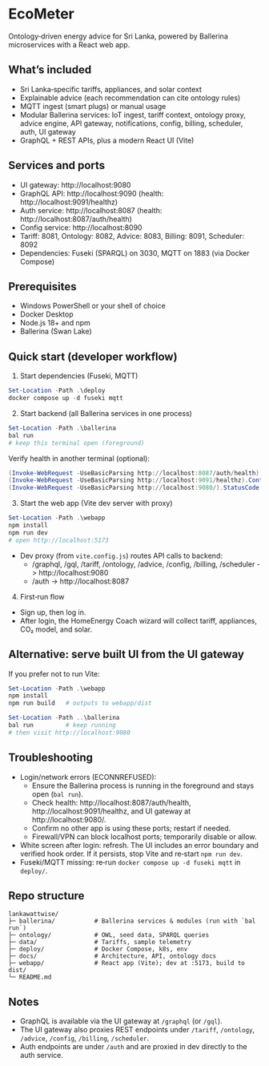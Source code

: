 # EcoMeter

Ontology‑driven energy advice for Sri Lanka, powered by Ballerina microservices with a React web app.

## What’s included
- Sri Lanka‑specific tariffs, appliances, and solar context
- Explainable advice (each recommendation can cite ontology rules)
- MQTT ingest (smart plugs) or manual usage
- Modular Ballerina services: IoT ingest, tariff context, ontology proxy, advice engine, API gateway, notifications, config, billing, scheduler, auth, UI gateway
- GraphQL + REST APIs, plus a modern React UI (Vite)

## Services and ports
- UI gateway: http://localhost:9080
- GraphQL API: http://localhost:9090 (health: http://localhost:9091/healthz)
- Auth service: http://localhost:8087 (health: http://localhost:8087/auth/health)
- Config service: http://localhost:8090
- Tariff: 8081, Ontology: 8082, Advice: 8083, Billing: 8091, Scheduler: 8092
- Dependencies: Fuseki (SPARQL) on 3030, MQTT on 1883 (via Docker Compose)

## Prerequisites
- Windows PowerShell or your shell of choice
- Docker Desktop
- Node.js 18+ and npm
- Ballerina (Swan Lake)

## Quick start (developer workflow)
1) Start dependencies (Fuseki, MQTT)
```powershell
Set-Location -Path .\deploy
docker compose up -d fuseki mqtt
```

2) Start backend (all Ballerina services in one process)
```powershell
Set-Location -Path .\ballerina
bal run
# keep this terminal open (foreground)
```
Verify health in another terminal (optional):
```powershell
(Invoke-WebRequest -UseBasicParsing http://localhost:8087/auth/health).Content
(Invoke-WebRequest -UseBasicParsing http://localhost:9091/healthz).Content
(Invoke-WebRequest -UseBasicParsing http://localhost:9080/).StatusCode
```

3) Start the web app (Vite dev server with proxy)
```powershell
Set-Location -Path .\webapp
npm install
npm run dev
# open http://localhost:5173
```
- Dev proxy (from `vite.config.js`) routes API calls to backend:
	- /graphql, /gql, /tariff, /ontology, /advice, /config, /billing, /scheduler -> http://localhost:9080
	- /auth -> http://localhost:8087

4) First‑run flow
- Sign up, then log in.
- After login, the HomeEnergy Coach wizard will collect tariff, appliances, CO₂ model, and solar.

## Alternative: serve built UI from the UI gateway
If you prefer not to run Vite:
```powershell
Set-Location -Path .\webapp
npm install
npm run build   # outputs to webapp/dist

Set-Location -Path ..\ballerina
bal run         # keep running
# then visit http://localhost:9080
```

## Troubleshooting
- Login/network errors (ECONNREFUSED):
	- Ensure the Ballerina process is running in the foreground and stays open (`bal run`).
	- Check health: http://localhost:8087/auth/health, http://localhost:9091/healthz, and UI gateway at http://localhost:9080/.
	- Confirm no other app is using these ports; restart if needed.
	- Firewall/VPN can block localhost ports; temporarily disable or allow.
- White screen after login: refresh. The UI includes an error boundary and verified hook order. If it persists, stop Vite and re‑start `npm run dev`.
- Fuseki/MQTT missing: re‑run `docker compose up -d fuseki mqtt` in `deploy/`.

## Repo structure
```
lankawattwise/
├─ ballerina/           # Ballerina services & modules (run with `bal run`)
├─ ontology/            # OWL, seed data, SPARQL queries
├─ data/                # Tariffs, sample telemetry
├─ deploy/              # Docker Compose, k8s, env
├─ docs/                # Architecture, API, ontology docs
├─ webapp/              # React app (Vite); dev at :5173, build to dist/
└─ README.md
```

## Notes
- GraphQL is available via the UI gateway at `/graphql` (or `/gql`).
- The UI gateway also proxies REST endpoints under `/tariff`, `/ontology`, `/advice`, `/config`, `/billing`, `/scheduler`.
- Auth endpoints are under `/auth` and are proxied in dev directly to the auth service.

